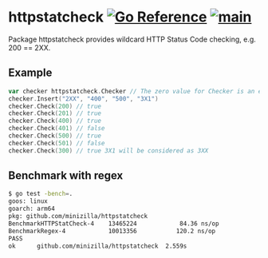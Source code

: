 # httpstatcheck [![Go Reference](https://pkg.go.dev/badge/github.com/minizilla/httpstatcheck.svg)](https://pkg.go.dev/github.com/minizilla/httpstatcheck) [![main](https://github.com/minizilla/httpstatcheck/actions/workflows/main.yaml/badge.svg)](https://github.com/minizilla/httpstatcheck/actions/workflows/main.yaml)

Package httpstatcheck provides wildcard HTTP Status Code checking, e.g. 200 == 2XX.

## Example

```go
var checker httpstatcheck.Checker // The zero value for Checker is an empty rule checker ready to use.
checker.Insert("2XX", "400", "500", "3X1")
checker.Check(200) // true
checker.Check(201) // true
checker.Check(400) // true
checker.Check(401) // false
checker.Check(500) // true
checker.Check(501) // false
checker.Check(300) // true 3X1 will be considered as 3XX
```

## Benchmark with regex

```sh
$ go test -bench=.
goos: linux
goarch: arm64
pkg: github.com/minizilla/httpstatcheck
BenchmarkHTTPStatCheck-4   	13465224	        84.36 ns/op
BenchmarkRegex-4           	10013356	       120.2 ns/op
PASS
ok  	github.com/minizilla/httpstatcheck	2.559s
```
